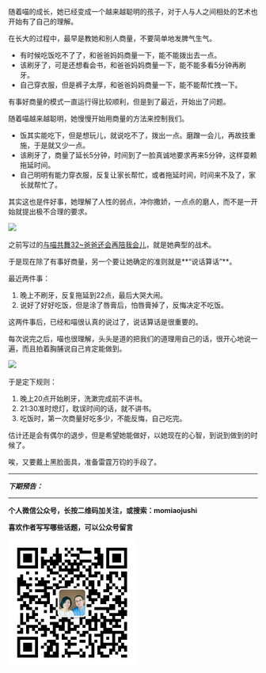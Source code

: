 随着喵的成长，她已经变成一个越来越聪明的孩子，对于人与人之间相处的艺术也开始有了自己的理解。

在长大的过程中，最早是教她和别人商量，不要简单地发脾气生气。

* 有时候吃饭吃不了了，和爸爸妈妈商量一下，能不能拨出去一点。
* 该刷牙了，可是还想看会书，和爸爸妈妈商量一下，能不能多看5分钟再刷牙。
* 自己穿衣服，但是裤子太厚，和爸爸妈妈商量一下，能不能帮忙拽一下。

有事好商量的模式一直运行得比较顺利，但是到了最近，开始出了问题。

随着喵越来越聪明，她慢慢开始用商量的方法来控制我们。

* 饭其实能吃下，但是想玩儿，就说吃不了，拨出一点。磨蹭一会儿，再故技重施，于是就又少一点。
* 该刷牙了，商量了延长5分钟，时间到了一脸真诚地要求再来5分钟，这样耍赖拖延时间。
* 自己明明有能力穿衣服，反复让家长帮忙，或者拖延时间，时间来不及了，家长就帮忙了。

其实这也是件好事，她理解了人性的弱点，冲你撒娇，一点点的磨人，而不是一开始就提出极不合理的要求。

![](http://upload-images.jianshu.io/upload_images/51001-3a6d7e8de19ee971.jpg)


之前写过的[与喵共舞32~爸爸还会再陪我会儿](http://mp.weixin.qq.com/s?__biz=MzA4NzEzMjMzNw==&mid=403393458&idx=1&sn=9287dec8774ec041a40e9ee59321c7e6#rd)，就是她典型的战术。

于是现在除了有事好商量，另一个要让她确定的准则就是**“说话算话”**。

最近两件事：

1. 晚上不刷牙，反复拖延到22点，最后大哭大闹。
2. 说好了好好吃饭，但是涂了唇膏后，怕唇膏掉了，反悔决定不吃饭。

这两件事后，已经和喵很认真的说过了，说话算话是很重要的。

每次说完之后，喵也很理解，头头是道的把我们的道理用自己的话，很开心地说一遍，而且拍着胸脯说自己肯定能做到。

![](http://upload-images.jianshu.io/upload_images/51001-cdb4489f3359e72c.jpg)

于是定下规则：

1. 晚上20点开始刷牙，洗漱完成前不讲书。
2. 21:30准时熄灯，耽误时间的话，就不讲书。
3. 吃饭时，第一次商量好吃多少，不能反悔，自己吃完。

估计还是会有偶尔的退步，但是希望她能做好，以她现在的心智，到说到做到的时候了。

唉，又要戴上黑脸面具，准备雷霆万钧的手段了。



***

***下期预告：***

***


**个人微信公众号，长按二维码加关注，或搜索：momiaojushi**

**喜欢作者写写哪些话题，可以公众号留言**

![](https://github.com/jiluofu/jiluofu.github.com/raw/master/momiaojushi/static/qrcode.jpg)